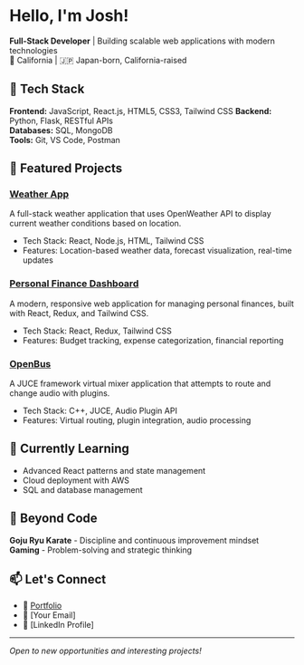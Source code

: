 # Hello, I'm Josh!

**Full-Stack Developer** | Building scalable web applications with modern technologies  
📍 California | 🇯🇵 Japan-born, California-raised

## 💼 Tech Stack
**Frontend:** JavaScript, React.js, HTML5, CSS3, Tailwind CSS
**Backend:** Python, Flask, RESTful APIs  
**Databases:** SQL, MongoDB  
**Tools:** Git, VS Code, Postman  

## 🚀 Featured Projects
### [Weather App](https://github.com/Joshkaki00/weather-api-v2)
A full-stack weather application that uses OpenWeather API to display current weather conditions based on location.
- Tech Stack: React, Node.js, HTML, Tailwind CSS
- Features: Location-based weather data, forecast visualization, real-time updates

### [Personal Finance Dashboard](https://github.com/Joshkaki00/finance-dashboard)  
A modern, responsive web application for managing personal finances, built with React, Redux, and Tailwind CSS.
- Tech Stack: React, Redux, Tailwind CSS
- Features: Budget tracking, expense categorization, financial reporting

### [OpenBus](https://github.com/Joshkaki00/OpenBus-Dev)
A JUCE framework virtual mixer application that attempts to route and change audio with plugins.
- Tech Stack: C++, JUCE, Audio Plugin API
- Features: Virtual routing, plugin integration, audio processing

## 🌱 Currently Learning
- Advanced React patterns and state management
- Cloud deployment with AWS
- SQL and database management

## 🥋 Beyond Code
**Goju Ryu Karate** - Discipline and continuous improvement mindset  
**Gaming** - Problem-solving and strategic thinking

## 📫 Let's Connect
- 💼 [Portfolio](https://joshua-kakinuki-portfolio.notion.site/Personal-Portfolio-Page-263e76e8bd0c801c99e5f8f619d93f6b)
- 📧 [Your Email]
- 💼 [LinkedIn Profile]

---
*Open to new opportunities and interesting projects!*

<!--
**Joshkaki00/Joshkaki00** is a ✨ special ✨ repository because its `README.md` (this file) appears on your GitHub profile.
-->

